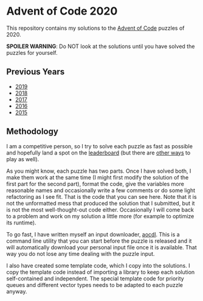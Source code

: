 # Advent of Code 2020

This repository contains my solutions to the [Advent of Code](https://adventofcode.com/) puzzles of 2020.

**SPOILER WARNING**: Do NOT look at the solutions until you have solved the puzzles for yourself.

## Previous Years

- [2019](https://github.com/GreenLightning/aoc19)
- [2018](https://github.com/GreenLightning/aoc18)
- [2017](https://github.com/GreenLightning/aoc17)
- [2016](https://github.com/GreenLightning/aoc16)
- [2015](https://github.com/GreenLightning/aoc15)

## Methodology

I am a competitive person, so I try to solve each puzzle as fast as possible
and hopefully land a spot on the
[leaderboard](https://adventofcode.com/leaderboard) (but there are [other
ways](https://adventofcode.com/about) to play as well).

As you might know, each puzzle has two parts. Once I have solved both, I make
them work at the same time (I might first modify the solution of the first
part for the second part), format the code, give the variables more reasonable
names and occasionally write a few comments or do some light refactoring as I
see fit. That is the code that you can see here. Note that it is not the
unformatted mess that produced the solution that I submitted, but it is not
the most well-thought-out code either. Occasionally I will come back to a
problem and work on my solution a little more (for example to optimize its
runtime).

To go fast, I have written myself an input downloader,
[aocdl](https://github.com/GreenLightning/advent-of-code-downloader). This is
a command line utility that you can start before the puzzle is released and it
will automatically download your personal input file once it is available.
That way you do not lose any time dealing with the puzzle input.

I also have created some template code, which I copy into the solutions. I
copy the template code instead of importing a library to keep each solution
self-contained and independent. The special template code for priority queues
and different vector types needs to be adapted to each puzzle anyway.

